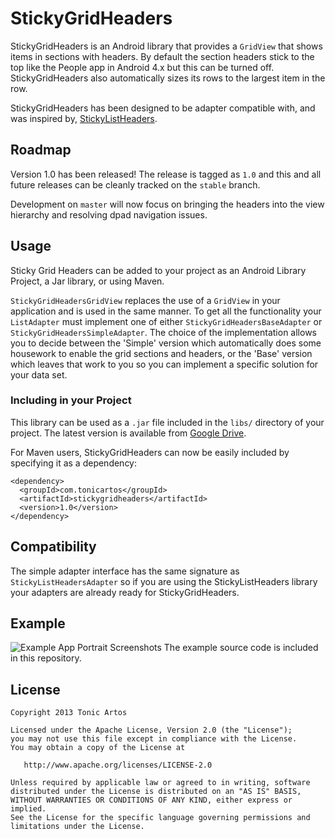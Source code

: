 # StickyGridHeaders

StickyGridHeaders is an Android library that provides a `GridView` that shows
items in sections with headers. By default the section headers stick to the top
like the People app in Android 4.x but this can be turned off.
StickyGridHeaders also automatically sizes its rows to the largest item in the
row.

StickyGridHeaders has been designed to be adapter compatible with, and was
inspired by, [StickyListHeaders](http://github.com/emilsjolander/StickyListHeaders).

## Roadmap

Version 1.0 has been released! The release is tagged as `1.0` and this and all future
releases can be cleanly tracked on the `stable` branch.

Development on `master` will now focus on bringing the headers into the view hierarchy
and resolving dpad navigation issues.

## Usage

Sticky Grid Headers can be added to your project as an Android Library
Project, a Jar library, or using Maven.

`StickyGridHeadersGridView` replaces the use of a `GridView` in your
application and is used in the same manner. To get all the functionality your
`ListAdapter` must implement one of either `StickyGridHeadersBaseAdapter` or
`StickyGridHeadersSimpleAdapter`. The choice of the implementation allows you
to decide between the 'Simple' version which automatically does some housework
to enable the grid sections and headers, or the 'Base' version which leaves
that work to you so you can implement a specific solution for your data set.

### Including in your Project

This library can be used as a `.jar` file included in the `libs/` directory of your
project. The latest version is available from 
[Google Drive](https://docs.google.com/file/d/0B5I7vIqOHIjZQW9rcFFRdWtwYk0/edit?usp=sharing).

For Maven users, StickyGridHeaders can now be easily included by specifying it as
a dependency:

```
<dependency>
  <groupId>com.tonicartos</groupId>
  <artifactId>stickygridheaders</artifactId>
  <version>1.0</version>
</dependency>
```

## Compatibility

The simple adapter interface has the same signature as
`StickyListHeadersAdapter` so if you are using the StickyListHeaders library 
your adapters are already ready for StickyGridHeaders.


## Example
![Example App Portrait Screenshots](http://4.bp.blogspot.com/-S_BbhWX6wTY/UQpW0cwUGEI/AAAAAAAAGvU/zzJXj-PcVbY/s1600/screen-landscape-smaller.png)
The example source code is included in this repository.


## License
```
Copyright 2013 Tonic Artos

Licensed under the Apache License, Version 2.0 (the "License");
you may not use this file except in compliance with the License.
You may obtain a copy of the License at

   http://www.apache.org/licenses/LICENSE-2.0

Unless required by applicable law or agreed to in writing, software
distributed under the License is distributed on an "AS IS" BASIS,
WITHOUT WARRANTIES OR CONDITIONS OF ANY KIND, either express or implied.
See the License for the specific language governing permissions and
limitations under the License.
```
